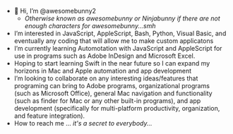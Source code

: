- 👋 Hi, I’m @awesomebunny2 
  - *Otherwise known as awesomebunny or Ninjabunny if there are not enough characters for awesomebunny...smh*
- I’m interested in JavaScript, AppleScript, Bash, Python, Visual Basic, and eventually any coding that will allow me to make custom applicatons
- I’m currently learning Automotation with JavaScript and AppleScript for use in programs such as Adobe InDesign and Microsoft Excel.
- Hoping to start learning Swift in the near future so I can expand my horizons in Mac and Apple automation and app development
- I’m looking to collaborate on any interesting ideas/features that programing can bring to Adobe programs, organizational programs (such as Microsoft Office), general Mac navigation and functionality (such as finder for Mac or any other built-in programs), and app development (specifically for multi-platform productivity, organization, and feature integration). 
- How to reach me ... *it's a secret to everybody...*

<!---
awesomebunny2/awesomebunny2 is a ✨ special ✨ repository because its `README.md` (this file) appears on your GitHub profile.
You can click the Preview link to take a look at your changes.
--->

